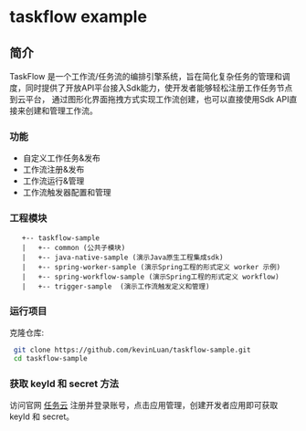 taskflow example
=========

## 简介
   TaskFlow 是一个工作流/任务流的编排引擎系统，旨在简化复杂任务的管理和调度，同时提供了开放API平台接入Sdk能力，使开发者能够轻松注册工作任务节点到云平台，
   通过图形化界面拖拽方式实现工作流创建，也可以直接使用Sdk API直接来创建和管理工作流。

### 功能   
* 自定义工作任务&发布
* 工作流注册&发布
* 工作流运行&管理
* 工作流触发器配置和管理

### 工程模块
```plaintext
   +-- taskflow-sample
   |   +-- common (公共子模块)
   |   +-- java-native-sample (演示Java原生工程集成sdk)
   |   +-- spring-worker-sample (演示Spring工程的形式定义 worker 示例)
   |   +-- spring-workflow-sample (演示Spring工程的形式定义 workflow)
   |   +-- trigger-sample  (演示工作流触发定义和管理)

```

### 运行项目

克隆仓库:
```bash
 git clone https://github.com/kevinLuan/taskflow-sample.git
 cd taskflow-sample
```

### 获取 keyId 和 secret 方法
访问官网 [任务云](http://www.taskflow.cn) 注册并登录账号，点击应用管理，创建开发者应用即可获取 keyId 和 secret。
